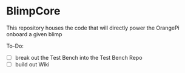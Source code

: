 # BlimpCore
This repository houses the code that will directly power the OrangePi onboard a given blimp

To-Do:
- [ ] break out the Test Bench into the Test Bench Repo
- [ ] build out Wiki
